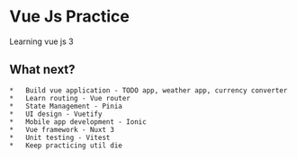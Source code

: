 # Vue Js Practice

Learning vue js 3

## What next?

    *   Build vue application - TODO app, weather app, currency converter
    *   Learn routing - Vue router
    *   State Management - Pinia
    *   UI design - Vuetify
    *   Mobile app development - Ionic
    *   Vue framework - Nuxt 3
    *   Unit testing - Vitest
    *   Keep practicing util die
